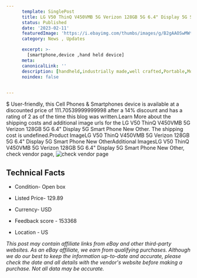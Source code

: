 ```yaml
---
      template: SinglePost
      title: LG V50 ThinQ V450VMB 5G Verizon 128GB 5G 6.4" Display 5G Smart Phone New Other
      status: Published
      date: '2023-02-11'
      featuredImage: 'https://i.ebayimg.com/thumbs/images/g/B2gAAOSwMWtikcSp/s-l225.jpg'
      category: News , Updates

      excerpt: >-
        [smartphone,device ,hand held device]
      meta:
      canonicalLink: ''
      description: [handheld,industrially made,well crafted,Portable,Mobile,Compact,Convenient,Lightweight,Maneuverable,Man-portable,Miniature,Carriable,Hand-held,Light,Holdable,Transportable,Mobile device,Pocket-sized,On-the-go,Wireless,Cordless,Compact size,Convenient size, smartphone,device ,hand held device]
      noindex: false

        
---
```

$
    User-friendly, this Cell Phones & Smartphones device is available at a discounted price of 111.70539999999998 after a 14% discount and has a rating of 2 as of the time this blog was written.Learn More about the shipping costs and additional image urls for the LG V50 ThinQ V450VMB 5G Verizon 128GB 5G 6.4" Display 5G Smart Phone New Other. The shipping cost is undefined.Product ImageLG V50 ThinQ V450VMB 5G Verizon 128GB 5G 6.4" Display 5G Smart Phone New OtherAdditional ImagesLG V50 ThinQ V450VMB 5G Verizon 128GB 5G 6.4" Display 5G Smart Phone New Other, check vendor page, ![check vendor page](https://origin-galleryplus.ebayimg.com/ws/web/204173011500_2_0_1/225x225.jpg,https://origin-galleryplus.ebayimg.com/ws/web/204173011500_3_0_1/225x225.jpg,https://origin-galleryplus.ebayimg.com/ws/web/204173011500_4_0_1/225x225.jpg,https://origin-galleryplus.ebayimg.com/ws/web/204173011500_5_0_1/225x225.jpg,https://origin-galleryplus.ebayimg.com/ws/web/204173011500_6_0_1/225x225.jpg)
    
    

 ## Technical Facts 



     
      

 - Condition- Open box 


      

 - Listed Price- 129.89 


      

 - Currency- USD 


      

 - Feedback score - 153368 


      

 - Location - US 


      
      

 *_This post may contain affiliate links from eBay and other third-party websites. As an eBay affiliate, we earn from qualifying purchases. Although we do our best to keep the information up-to-date and accurate, please check the date and all details with the vendor's website before making a purchase. Not all data may be accurate._*



    
    
    
    
    